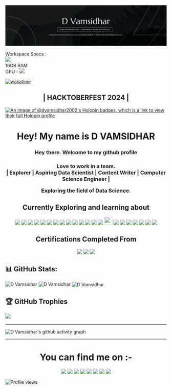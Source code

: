 <img src= "Black Minimalist Corporate Business Profile LinkedIn Banner.png" alt= "Github banner" >

Workspace Specs :
<br>
<img src="https://img.shields.io/badge/hp%20VICTUS-0096D6?style=plastic&logo=hp&logoColor=white"> <br> 16GB RAM <br>
GPU - <img src = "https://img.shields.io/badge/NVIDIA_Geforce_GTX_1650-76B900?style=plastic&logo=NVIDIA&logoColor=white">





[![wakatime](https://wakatime.com/badge/user/6d01e106-b33f-476f-a6bf-24d4d05d95a9.svg)](https://wakatime.com/@6d01e106-b33f-476f-a6bf-24d4d05d95a9)


<h2 align='center'>| HACKTOBERFEST 2024 |</h2>

[![An image of @dvamsidhar2002's Holopin badges, which is a link to view their full Holopin profile](https://holopin.me/dvamsidhar2002)](https://holopin.io/@dvamsidhar2002)
<h1 align = "center"> Hey! My name is D VAMSIDHAR </h1>
<h3 align = "center"> Hey there. Welcome to my github profile</h3>
<h3 align = "center">Love to work in a team.<br> | Explorer | Aspiring Data Scientist | Content Writer | Computer Science Engineer |</br>
<p>Exploring the field of Data Science.</p>

<h2 align="center">Currently Exploring and learning about</h2>
<p align="center">
  <img src="https://img.shields.io/badge/Python-3776AB?style=plastic&logo=python&logoColor=white" height=20>
  <img src="https://img.shields.io/badge/C-00599C?style=plastic&logo=c&logoColor=white" height=20>
  <img src="https://img.shields.io/badge/C%2B%2B-00599C?style=plastic&logo=C%2B%2B&logoColor=white" height=20>
  <img src="https://img.shields.io/badge/Pandas-2C2D72?style=plastic&logo=pandas&logoColor=white" height=20>
  <img src="https://img.shields.io/badge/Jupyter-white?style=plastic&logo=Jupyter&logoColor=orange" height=20>
  <img src="https://img.shields.io/badge/Numpy-%23013243?style=plastic&logo=Numpy&logoColor=white" height=20>
  <img src="https://img.shields.io/badge/CANVA-%2300C4CC?style=plastic&logo=Canva&logoColor=black" height=20>
  <img src="https://img.shields.io/badge/MySQL-000000?style=plastic&logo=mysql&logoColor=white" height=20>
  <img src="https://img.shields.io/badge/Github-%23121011?style=plastic&logo=github&logoColor=white" height=20>
  <img src="https://img.shields.io/badge/Git-%23121011?style=plastic&logo=Git&logoColor=#F05032" height=20>
  <img src="https://img.shields.io/badge/Visual_Studio_Code-0078D4?style=plastic&logo=visual%20studio%20code&logoColor=white" height=20>
  <img src="https://img.shields.io/badge/PowerBI-F2C811?style=plastic&logo=Power%20BI&logoColor=black" height=20>
  <img src="https://img.shields.io/badge/Anaconda-green?style=plastic&logo=Anaconda&logoColor=white" height=20>
  <img src="https://img.shields.io/badge/OpenCV-27338e?style=plastic&logo=OpenCV&logoColor=white" height=20>
  <img src="https://cdn.jsdelivr.net/gh/devicons/devicon/icons/matlab/matlab-original.svg" width="25" height="25"/>
  <img src="https://img.shields.io/badge/Colab-F9AB00?style=plastic&logo=googlecolab&color=525252" height=20>
  <img src="https://img.shields.io/badge/ScikitLearn-F7931E?style=plastic&logo=scikit-learn&color=525252" height=20>
  <img src="https://img.shields.io/badge/TensorFlow-FF6F00?style=plastic&logo=TensorFlow&color=000000" height=20>
  <img src="https://img.shields.io/badge/Keras-D00000?style=plastic&logo=Keras&color=111111" height=20>
  <img src="https://img.shields.io/badge/R-276DC3?style=plastic&logo=R&logoColor=#276DC3" height=20>
  <img src="https://img.shields.io/badge/Flask-000000?style=plastic&logo=Flask&logoColor=#276DC3" height=20>
  <img src="https://img.shields.io/badge/Streamlit-000000?style=plastic&logo=Streamlit&logoColor=#276DC3" height=20>
</p>


<h2 align="center">Certifications Completed From </h2>
<p align="center">
  <img src="https://img.shields.io/badge/Datacamp-05192D?style=plastic&logo=datacamp&logoColor=65FF8F" height=30>
  <img src="https://img.shields.io/badge/Coursera-0056D2?style=plastic&logo=Coursera&logoColor=white" height=30>
  <img src="https://img.shields.io/badge/Amazon_AWS-FF9900?style=plastic&logo=amazonaws&logoColor=white" height=30>
</p>


## 📊 GitHub Stats:
<img src="https://github-readme-stats.vercel.app/api/top-langs?username=dvamsidhar2002&show_icons=true&locale=en&layout=compact&title_color=7A7ADB&icon_color=2234AE&text_color=D3D3D3&bg_color=0,000000,130F40" alt="D Vamsidhar"/>
<img src="https://github-readme-stats.vercel.app/api?username=dvamsidhar2002&include_all_commits=true&count_private=true&show_icons=true&line_height=20&title_color=7A7ADB&icon_color=2234AE&text_color=D3D3D3&bg_color=0,000000,130F40" alt="D Vamsidhar" />
<img align="center" src="https://github-readme-streak-stats.herokuapp.com/?user=dvamsidhar2002&theme=dark" alt="D Vamsidhar" /></p>

## 🏆 GitHub Trophies
![](https://github-profile-trophy.vercel.app/?username=dvamsidhar2002&theme=matrix&no-frame=true&no-bg=false&column=-1)

<hr>

![D Vamsidhar's github activity graph](https://github-readme-activity-graph.vercel.app/graph?username=dvamsidhar2002&bg_color=000000&color=ffffff&line=c800ff&point=ffffff&area=true&hide_border=true)

<hr>

<h1 align="center">You can find me on :-</h1>
<p align="center">
  <a href="https://twitter.com/ImVamsi2002">
    <img src="https://img.shields.io/badge/Twitter-%231DA1F2.svg?&style=plastic&logo=twitter&logoColor=white" height=20></a>
  <a href="https://www.instagram.com/thevamsi2395/">
    <img src="https://img.shields.io/badge/Instagram-%23E4405F.svg?&style=plastic&logo=instagram&logoColor=white" height=20></a>
  <a href="https://www.facebook.com/dvamsidhar">
    <img src="https://img.shields.io/badge/Facebook-%234267B2.svg?&style=plastic&logo=facebook&logoColor=white" height=20></a>
  <a href="https://stackoverflow.com/users/21101314/vamsidhar">
    <img src="https://img.shields.io/badge/Stack Overflow-%23F48024.svg?&style=plastic&logo=stackoverflow&logoColor=white" height=20></a>
  <a href="https://www.linkedin.com/in/dvamsidhar5932200802/">
    <img src="https://img.shields.io/badge/LinkedIn-0077B5?&style=plastic&logo=linkedin&logoColor=white" height=20></a>
  <a href="https://www.hackerrank.com/dvamsidhar">
    <img src="https://img.shields.io/badge/-Hackerrank-2EC866?&style=plastic&logo=HackerRank&logoColor=white" height=20></a>
  <a href="https://medium.com/@dvamsidhar2002">
    <img src="https://img.shields.io/badge/Medium-12100E?style=plastic&logo=medium&logoColor=white" height=20></a>
  <a href="https://dev.to/dvamsidhar2002">
    <img src="https://img.shields.io/badge/dev.to-0A0A0A?style=plastic&logo=devdotto&logoColor=white" height=20></a>
</p>


![Profile views](https://komarev.com/ghpvc/?username=dvamsidhar2002&color=blue)
